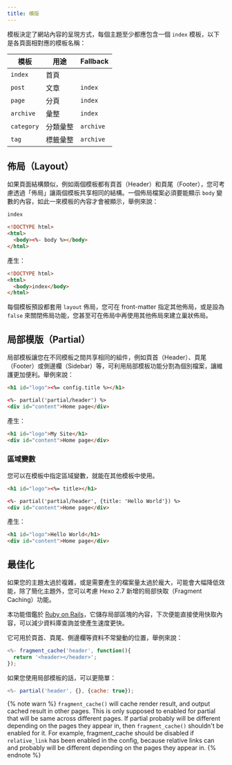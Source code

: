 ```yaml
---
title: 模版
---
```

模板決定了網站內容的呈現方式，每個主題至少都應包含一個 `index` 模板，以下是各頁面相對應的模板名稱：

模板 | 用途 | Fallback
--- | --- | ---
`index` | 首頁 |
`post` | 文章 | `index`
`page` | 分頁 | `index`
`archive` | 彙整 | `index`
`category` | 分類彙整 | `archive`
`tag` | 標籤彙整 | `archive`

## 佈局（Layout）

如果頁面結構類似，例如兩個模板都有頁首（Header）和頁尾（Footer），您可考慮透過「佈局」讓兩個模板共享相同的結構。一個佈局檔案必須要能顯示 `body` 變數的內容，如此一來模板的內容才會被顯示，舉例來說：

``` html index.ejs
index
```

``` html layout.ejs
<!DOCTYPE html>
<html>
  <body><%- body %></body>
</html>
```

產生：

``` html
<!DOCTYPE html>
<html>
  <body>index</body>
</html>
```

每個模板預設都套用 `layout` 佈局，您可在 front-matter 指定其他佈局，或是設為 `false` 來關閉佈局功能，您甚至可在佈局中再使用其他佈局來建立巢狀佈局。

## 局部模版（Partial）

局部模板讓您在不同模板之間共享相同的組件，例如頁首（Header）、頁尾（Footer）或側邊欄（Sidebar）等，可利用局部模板功能分割為個別檔案，讓維護更加便利。舉例來說：

``` html partial/header.ejs
<h1 id="logo"><%= config.title %></h1>
```

``` html index.ejs
<%- partial('partial/header') %>
<div id="content">Home page</div>
```

產生：

``` html
<h1 id="logo">My Site</h1>
<div id="content">Home page</div>
```

### 區域變數

您可以在模板中指定區域變數，就能在其他模板中使用。

``` html partial/header.ejs
<h1 id="logo"><%= title></h1>
```

``` html index.ejs
<%- partial('partial/header', {title: 'Hello World'}) %>
<div id="content">Home page</div>
```

產生：

``` html
<h1 id="logo">Hello World</h1>
<div id="content">Home page</div>
```

## 最佳化

如果您的主題太過於複雜，或是需要產生的檔案量太過於龐大，可能會大幅降低效能，除了簡化主題外，您可以考慮 Hexo 2.7 新增的局部快取（Fragment Caching）功能。

本功能借鑑於 [Ruby on Rails](http://guides.rubyonrails.org/caching_with_rails.html#fragment-caching)，它儲存局部區塊的內容，下次便能直接使用快取內容，可以減少資料庫查詢並使產生速度更快。

它可用於頁首、頁尾、側邊欄等資料不常變動的位置，舉例來說：

``` js
<%- fragment_cache('header', function(){
  return '<header></header>';
});
```

如果您使用局部模板的話，可以更簡單：

``` js
<%- partial('header', {}, {cache: true});
```

{% note warn %}
`fragment_cache()` will cache render result, and output cached result in other pages. This is only supposed to enabled for partial that will be same across different pages. If partial probably will be different depending on the pages they appear in, then `fragment_cache()` shouldn't be enabled for it.
For example, fragment_cache should be disabled if `relative_link` has been enabled in the config, because relative links can and probably will be different depending on the pages they appear in.
{% endnote %}